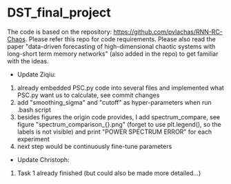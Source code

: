 # DST_final_project
The code is based on the repository: https://github.com/pvlachas/RNN-RC-Chaos. Please refer this repo for code requirements. Please also read the paper "data-driven forecasting of high-dimensional chaotic systems with long-short term memory networks" (also added in the repo) to get familiar with the ideas.

- Update Ziqiu:
1. already embedded PSC.py code into several files and implemented what PSC.py want us to calculate, see commit changes
2. add "smoothing_sigma" and "cutoff" as hyper-parameters when run .bash script
3. besides figures the origin code provides, I add spectrum_compare, see figure "spectrum_comparison_{}.png" (forget to use plt.legend(), so the labels is not visible) and print "POWER SPECTRUM ERROR" for each experiment
4. next step would be continuously fine-tune parameters

- Update Christoph:

1. Task 1 already finished (but could also be made more detailed...)

